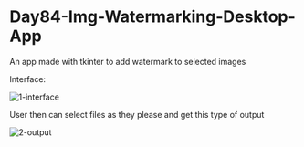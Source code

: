 # Day84-Img-Watermarking-Desktop-App
An app made with tkinter to add watermark to selected images

Interface:

![1-interface](https://github.com/batgit39/Day84-Img-Watermarking-Desktop-App/assets/86790253/eef1f290-4d3f-400e-b278-a037f12e1f5a)

User then can select files as they please and get this type of output

![2-output](https://github.com/batgit39/Day84-Img-Watermarking-Desktop-App/assets/86790253/ba1ef681-0a70-4a6c-b3bf-5c2b6356c090)
